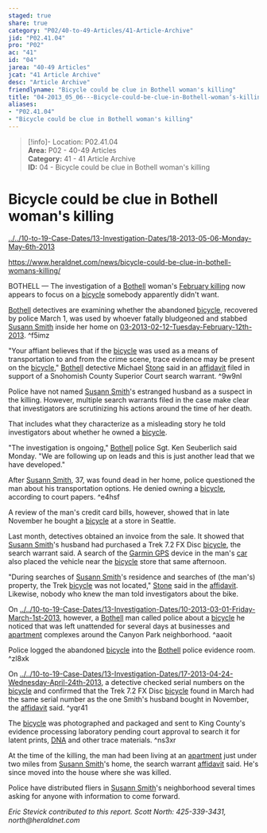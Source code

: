 ```yaml
---  
staged: true  
share: true  
category: "P02/40-to-49-Articles/41-Article-Archive"  
jid: "P02.41.04"  
pro: "P02"  
ac: "41"  
id: "04"  
jarea: "40-49 Articles"  
jcat: "41 Article Archive"  
desc: "Article Archive"  
friendlyname: "Bicycle could be clue in Bothell woman's killing"  
title: "04-2013_05_06---Bicycle-could-be-clue-in-Bothell-woman’s-killing"  
aliases:   
- "P02.41.04"  
- "Bicycle could be clue in Bothell woman's killing"  
---  
```

>[!info]- Location: P02.41.04  
>**Area:** P02 - 40-49 Articles  
>**Category:** 41 - 41 Article Archive  
>**ID:** 04 - Bicycle could be clue in Bothell woman's killing  
  
# Bicycle could be clue in Bothell woman's killing  
  
  
  
[../../10-to-19-Case-Dates/13-Investigation-Dates/18-2013-05-06-Monday-May-6th-2013](../../10-to-19-Case-Dates/13-Investigation-Dates/18-2013-05-06-Monday-May-6th-2013.md#)  
  
<https://www.heraldnet.com/news/bicycle-could-be-clue-in-bothell-womans-killing/>  
  
BOTHELL — The investigation of a [Bothell](../../50-to-59-Investigation/52-Key-Locations/05-Bothell.md#) woman's [February killing](http://www.heraldnet.com/article/20130430/NEWS01/704309813/0/SEARCH) now appears to focus on a [bicycle](../../60-to-69-Evidence/63-Physical/02-Bicycle.md#) somebody apparently didn't want.  
  
[Bothell](../../50-to-59-Investigation/52-Key-Locations/05-Bothell.md#) detectives are examining whether the abandoned [bicycle](../../60-to-69-Evidence/63-Physical/02-Bicycle.md#.md#), recovered by police March 1, was used by whoever fatally bludgeoned and stabbed [Susann Smith](../../70-to-79-People/71-Victims/02-Susann-Smith.md#) inside her home on [03-2013-02-12-Tuesday-February-12th-2013](../../10-to-19-Case-Dates/12-Crime-Dates/03-2013-02-12-Tuesday-February-12th-2013.md#). ^f5imz  
  
"Your affiant believes that if the [bicycle](../../60-to-69-Evidence/63-Physical/02-Bicycle.md#.md#.md#.md#) was used as a means of transportation to and from the crime scene, trace evidence may be present on the [bicycle](../../60-to-69-Evidence/63-Physical/02-Bicycle.md#.md#.md#)," [Bothell](../../50-to-59-Investigation/52-Key-Locations/05-Bothell.md#) detective Michael [Stone](../../70-to-79-People/76-Experts/03-Steve-Stone.md#) said in an [affidavit](../../20-to-29-Case-Files/21-File-Notes/03-Affidavit.md#) filed in support of a Snohomish County Superior Court search warrant. ^9w9nl  
  
Police have not named [Susann Smith](../../70-to-79-People/71-Victims/02-Susann-Smith.md#.md#)'s estranged husband as a suspect in the killing. However, multiple search warrants filed in the case make clear that investigators are scrutinizing his actions around the time of her death.  
  
That includes what they characterize as a misleading story he told investigators about whether he owned a [bicycle](../../60-to-69-Evidence/63-Physical/02-Bicycle.md#.md#.md#.md#).  
  
"The investigation is ongoing," [Bothell](../../50-to-59-Investigation/52-Key-Locations/05-Bothell.md#) police Sgt. Ken Seuberlich said Monday. "We are following up on leads and this is just another lead that we have developed."  
  
After [Susann Smith](../../70-to-79-People/71-Victims/02-Susann-Smith.md#.md#), 37, was found dead in her home, police questioned the man about his transportation options. He denied owning a [bicycle](../../60-to-69-Evidence/63-Physical/02-Bicycle.md#.md#.md#.md#), according to court papers. ^e4hsf  
  
A review of the man's credit card bills, however, showed that in late November he bought a [bicycle](../../60-to-69-Evidence/63-Physical/02-Bicycle.md#.md#.md#.md#) at a store in Seattle.  
  
Last month, detectives obtained an invoice from the sale. It showed that [Susann Smith](../../70-to-79-People/71-Victims/02-Susann-Smith.md#.md#)'s husband had purchased a Trek 7.2 FX Disc [bicycle](../../60-to-69-Evidence/63-Physical/02-Bicycle.md#.md#.md#.md#), the search warrant said. A search of the [Garmin GPS](../../60-to-69-Evidence/61-Digital/03-Garmin-GPS.md#) device in the man's [car](../../60-to-69-Evidence/63-Physical/05-Car.md#) also placed the vehicle near the [bicycle](../../60-to-69-Evidence/63-Physical/02-Bicycle.md#.md#.md#.md#) store that same afternoon.  
  
"During searches of [Susann Smith](../../70-to-79-People/71-Victims/02-Susann-Smith.md#.md#)'s residence and searches of (the man's) property, the Trek [bicycle](../../60-to-69-Evidence/63-Physical/02-Bicycle.md#.md#.md#.md#) was not located," [Stone](../../70-to-79-People/76-Experts/03-Steve-Stone.md#.md#) said in the [affidavit](../../20-to-29-Case-Files/21-File-Notes/03-Affidavit.md#.md#). Likewise, nobody who knew the man told investigators about the bike.  
  
On [../../10-to-19-Case-Dates/13-Investigation-Dates/10-2013-03-01-Friday-March-1st-2013](../../10-to-19-Case-Dates/13-Investigation-Dates/10-2013-03-01-Friday-March-1st-2013.md#), however, a [Bothell](../../50-to-59-Investigation/52-Key-Locations/05-Bothell.md#) man called police about a [bicycle](../../60-to-69-Evidence/63-Physical/02-Bicycle.md#.md#.md#.md#) he noticed that was left unattended for several days at businesses and [apartment](../../50-to-59-Investigation/52-Key-Locations/06-Apartment.md#) complexes around the Canyon Park neighborhood. ^aaoit  
  
Police logged the abandoned [bicycle](../../60-to-69-Evidence/63-Physical/02-Bicycle.md#.md#.md#.md#) into the [Bothell](../../50-to-59-Investigation/52-Key-Locations/05-Bothell.md#) police evidence room. ^zl8xk  
  
On [../../10-to-19-Case-Dates/13-Investigation-Dates/17-2013-04-24-Wednesday-April-24th-2013](../../10-to-19-Case-Dates/13-Investigation-Dates/17-2013-04-24-Wednesday-April-24th-2013.md#), a detective checked serial numbers on the [bicycle](../../60-to-69-Evidence/63-Physical/02-Bicycle.md#.md#.md#.md#) and confirmed that the Trek 7.2 FX Disc [bicycle](../../60-to-69-Evidence/63-Physical/02-Bicycle.md#.md#.md#.md#) found in March had the same serial number as the one Smith's husband bought in November, the [affidavit](../../20-to-29-Case-Files/21-File-Notes/03-Affidavit.md#.md#.md#) said. ^yqr41  
  
The [bicycle](../../60-to-69-Evidence/63-Physical/02-Bicycle.md#.md#.md#.md#) was photographed and packaged and sent to King County's evidence processing laboratory pending court approval to search it for latent prints, [DNA](../../60-to-69-Evidence/62-Forensic/05-DNA.md#) and other trace materials. ^ns3xr  
  
At the time of the killing, the man had been living at an [apartment](../../50-to-59-Investigation/52-Key-Locations/06-Apartment.md#.md#) just under two miles from [Susann Smith](../../70-to-79-People/71-Victims/02-Susann-Smith.md#.md#)'s home, the search warrant [affidavit](../../20-to-29-Case-Files/21-File-Notes/03-Affidavit.md#.md#.md#.md#) said. He's since moved into the house where she was killed.  
  
Police have distributed fliers in [Susann Smith](../../70-to-79-People/71-Victims/02-Susann-Smith.md#.md#)'s neighborhood several times asking for anyone with information to come forward.  
  
_Eric Stevick contributed to this report. Scott North: 425-339-3431, north@heraldnet.com_  
